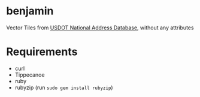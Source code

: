 # benjamin
Vector Tiles from [USDOT National Address Database](https://www.transportation.gov/gis/national-address-database), without any attributes

# Requirements
- curl
- Tippecanoe
- ruby
- rubyzip (run `sudo gem install rubyzip`)

